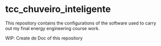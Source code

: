 # tcc_chuveiro_inteligente
This repository contains the configurations of the software used to carry out my final energy engineering course work.


WIP: Create de Doc of this repository 